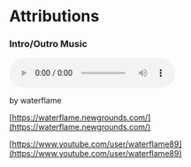 # Attributions

### Intro/Outro Music

<audio
    controls
    src="./intro.mp3">
        Your browser does not support the
        <code>audio</code> element.
</audio>

by waterflame

[https://waterflame.newgrounds.com/](https://waterflame.newgrounds.com/)

[https://www.youtube.com/user/waterflame89](https://www.youtube.com/user/waterflame89)

